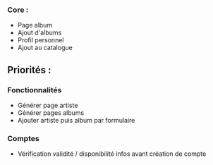 ### Core :
- Page album
- Ajout d'albums
- Profil personnel
- Ajout au catalogue

## Priorités :

### Fonctionnalités
- Générer page artiste
- Générer pages albums
- Ajouter artiste puis album par formulaire

### Comptes
- Vérification validité / disponibilité infos avant création de compte